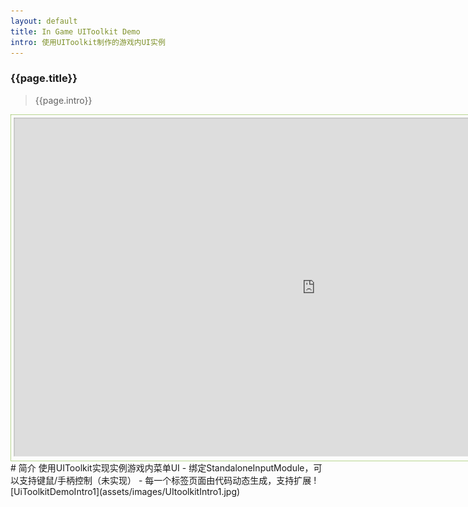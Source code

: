 ```yaml
---
layout: default
title: In Game UIToolkit Demo
intro: 使用UIToolkit制作的游戏内UI实例
---
```

### {{page.title}}
> {{page.intro}}

<div class="top">
      <div class="gameBox">
          <iframe id="game" width="1920" height="1080" src="https://donald-trump.cyou/games/UiToolkitDemo/"></iframe>
      </div>
</div>
# 简介
使用UIToolkit实现实例游戏内菜单UI
- 绑定StandaloneInputModule，可以支持键鼠/手柄控制（未实现）
- 每一个标签页面由代码动态生成，支持扩展
![UiToolkitDemoIntro1](assets/images/UItoolkitIntro1.jpg)

<style>
        .top {
            height: 555px;
        }


        .gameBox {
            transform-origin: left top;
            top: 8px;
            left: 10px;
            /*widows: %;*/
            width: fit-content;
            height: fit-content;
            /*height: 60%;*/
            scale: 50%;
            border: 1px solid #73AD21;
            padding: 10px;
        }
    </style>
